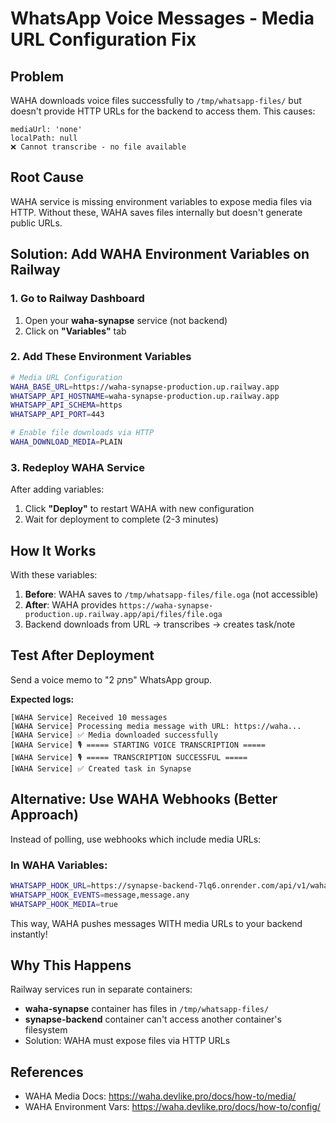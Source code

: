 # WhatsApp Voice Messages - Media URL Configuration Fix

## Problem

WAHA downloads voice files successfully to `/tmp/whatsapp-files/` but doesn't provide HTTP URLs for the backend to access them. This causes:

```
mediaUrl: 'none'
localPath: null
❌ Cannot transcribe - no file available
```

## Root Cause

WAHA service is missing environment variables to expose media files via HTTP. Without these, WAHA saves files internally but doesn't generate public URLs.

## Solution: Add WAHA Environment Variables on Railway

### 1. Go to Railway Dashboard

1. Open your **waha-synapse** service (not backend)
2. Click on **"Variables"** tab

### 2. Add These Environment Variables

```bash
# Media URL Configuration
WAHA_BASE_URL=https://waha-synapse-production.up.railway.app
WHATSAPP_API_HOSTNAME=waha-synapse-production.up.railway.app
WHATSAPP_API_SCHEMA=https
WHATSAPP_API_PORT=443

# Enable file downloads via HTTP
WAHA_DOWNLOAD_MEDIA=PLAIN
```

### 3. Redeploy WAHA Service

After adding variables:
1. Click **"Deploy"** to restart WAHA with new configuration
2. Wait for deployment to complete (2-3 minutes)

## How It Works

With these variables:

1. **Before**: WAHA saves to `/tmp/whatsapp-files/file.oga` (not accessible)
2. **After**: WAHA provides `https://waha-synapse-production.up.railway.app/api/files/file.oga`
3. Backend downloads from URL → transcribes → creates task/note

## Test After Deployment

Send a voice memo to "פתק 2" WhatsApp group.

**Expected logs:**
```
[WAHA Service] Received 10 messages
[WAHA Service] Processing media message with URL: https://waha...
[WAHA Service] ✅ Media downloaded successfully
[WAHA Service] 🎙️ ===== STARTING VOICE TRANSCRIPTION =====
[WAHA Service] 🎙️ ===== TRANSCRIPTION SUCCESSFUL =====
[WAHA Service] ✅ Created task in Synapse
```

## Alternative: Use WAHA Webhooks (Better Approach)

Instead of polling, use webhooks which include media URLs:

### In WAHA Variables:
```bash
WHATSAPP_HOOK_URL=https://synapse-backend-7lq6.onrender.com/api/v1/waha/webhook
WHATSAPP_HOOK_EVENTS=message,message.any
WHATSAPP_HOOK_MEDIA=true
```

This way, WAHA pushes messages WITH media URLs to your backend instantly!

## Why This Happens

Railway services run in separate containers:
- **waha-synapse** container has files in `/tmp/whatsapp-files/`
- **synapse-backend** container can't access another container's filesystem
- Solution: WAHA must expose files via HTTP URLs

## References

- WAHA Media Docs: https://waha.devlike.pro/docs/how-to/media/
- WAHA Environment Vars: https://waha.devlike.pro/docs/how-to/config/

